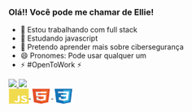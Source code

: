 ### Olá!! Você pode me chamar de Ellie!

- 🔭 Estou trabalhando com full stack
- 🌱 Estudando javascript 
- 🤔 Pretendo aprender mais sobre cibersegurança
- 😄 Pronomes: Pode usar qualquer um 
- ⚡ #OpenToWork ⚡

<div>
  <a href="https://github.com/EllieMenegildo">
  <img height="180em" src="https://github-readme-stats.vercel.app/api?username=EllieMenegildo&show_icons=true&theme=dracula&include_all_commits=true&count_private=true"/>
  <img height="180em" src="https://github-readme-stats.vercel.app/api/top-langs/?username=EllieMenegildo&layout=compact&langs_count=7&theme=dracula"/>
</div>
  
  <img align="center" alt="Rafa-Js" height="30" width="40" src="https://raw.githubusercontent.com/devicons/devicon/master/icons/javascript/javascript-plain.svg">
  <img align="center" alt="Rafa-HTML" height="30" width="40" src="https://raw.githubusercontent.com/devicons/devicon/master/icons/html5/html5-original.svg">
  <img align="center" alt="Rafa-CSS" height="30" width="40" src="https://raw.githubusercontent.com/devicons/devicon/master/icons/css3/css3-original.svg">
  
</div>
  
  ##
 
